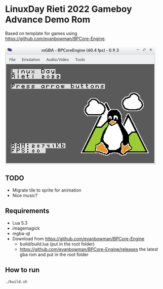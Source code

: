 # LinuxDay Rieti 2022 Gameboy Advance Demo Rom

Based on template for games using https://github.com/evanbowman/BPCore-Engine.

![screenshot](https://raw.githubusercontent.com/Mte90/LinuxDay-Rieti-2022-GBA-Demo/master/screenshot.png)


## TODO

* Migrate tile to sprite for animation
* Nice music?

## Requirements

* Lua 5.3
* imagemagick
* mgba-qt 
* Download from https://github.com/evanbowman/BPCore-Engine
  * build/build.lua (put in the root folder)
  * https://github.com/evanbowman/BPCore-Engine/releases the latest gba rom and put in the root folder

## How to run

```
./build.sh
```
